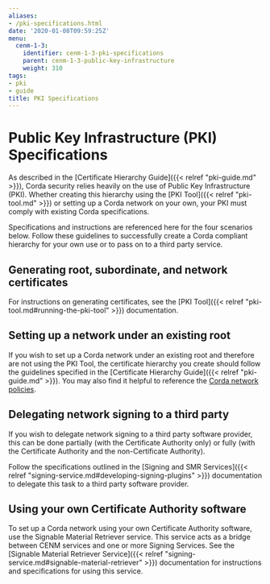 ```yaml
---
aliases:
- /pki-specifications.html
date: '2020-01-08T09:59:25Z'
menu:
  cenm-1-3:
    identifier: cenm-1-3-pki-specifications
    parent: cenm-1-3-public-key-infrastructure
    weight: 310
tags:
- pki
- guide
title: PKI Specifications
---
```


# Public Key Infrastructure (PKI) Specifications

As described in the [Certificate Hierarchy Guide]({{< relref "pki-guide.md" >}}), Corda security relies heavily on the use of Public Key Infrastructure (PKI). Whether creating this hierarchy using the [PKI Tool]({{< relref "pki-tool.md" >}}) or setting up a Corda network on your own, your PKI must comply with existing Corda specifications.

Specifications and instructions are referenced here for the four scenarios below. Follow these guidelines to successfully create a Corda compliant hierarchy for your own use or to pass on to a third party service.

## Generating root, subordinate, and network certificates

For instructions on generating certificates, see the [PKI Tool]({{< relref "pki-tool.md#running-the-pki-tool" >}}) documentation.

## Setting up a network under an existing root

If you wish to set up a Corda network under an existing root and therefore are not using the PKI Tool, the certificate hierarchy you create should follow the guidelines specified in the [Certificate Hierarchy Guide]({{< relref "pki-guide.md" >}}). You may also find it helpful to reference the [Corda network policies](https://trust.corda.network/).

## Delegating network signing to a third party

If you wish to delegate network signing to a third party software provider, this can be done partially (with the Certificate Authority only) or fully (with the Certificate Authority and the non-Certificate Authority).

Follow the specifications outlined in the [Signing and SMR Services]({{< relref "signing-service.md#developing-signing-plugins" >}}) documentation to delegate this task to a third party software provider.

## Using your own Certificate Authority software

To set up a Corda network using your own Certificate Authority software, use the Signable Material Retriever service. This service acts as a bridge between CENM services and one or more Signing Services. See the [Signable Material Retriever Service]({{< relref "signing-service.md#signable-material-retriever" >}}) documentation for instructions and specifications for using this service.
